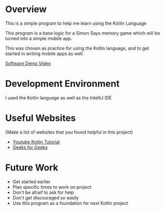 # Overview

This is a simple program to help me learn using the Kotlin Language

This program is a base logic for a Simon Says memory game which will be turned into a simple mobile app.

This was chosen as practice for using the Kotlin language, and to get started in writing mobile apps as well.


[Software Demo Video](https://youtu.be/D5p2SEuTJ6g)

# Development Environment

I used the Kotlin language as well as the IntelliJ IDE

# Useful Websites

{Make a list of websites that you found helpful in this project}
* [Youtube Kotlin Tutorial](https://www.youtube.com/watch?v=F9UC9DY-vIU&t=2170s)
* [Geeks for Geeks](https://www.geeksforgeeks.org/)

# Future Work

* Get started earlier
* Plan specific times to work on project
* Don't be afraif to ask for help
* Don't get discouraged so easily
* Use this program as a foundation for next Kotlin project
